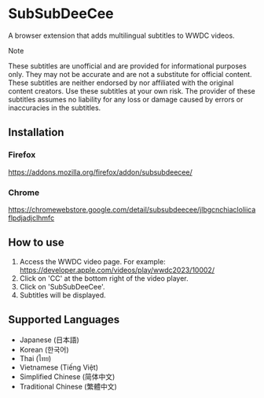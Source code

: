 # SubSubDeeCee

A browser extension that adds multilingual subtitles to WWDC videos.

> [!NOTE]
> These subtitles are unofficial and are provided for informational purposes only. They may not be accurate and are not a substitute for official content. These subtitles are neither endorsed by nor affiliated with the original content creators. Use these subtitles at your own risk. The provider of these subtitles assumes no liability for any loss or damage caused by errors or inaccuracies in the subtitles.

## Installation

### Firefox

https://addons.mozilla.org/firefox/addon/subsubdeecee/

### Chrome

https://chromewebstore.google.com/detail/subsubdeecee/jlbgcnchiacloliicaflpdjadjclhmfc

## How to use

1. Access the WWDC video page. For example: https://developer.apple.com/videos/play/wwdc2023/10002/
1. Click on 'CC' at the bottom right of the video player.
1. Click on 'SubSubDeeCee'.
1. Subtitles will be displayed.

## Supported Languages

<!--
for (const lang of ["ja", "ko", "th", "vi", "zh-Hans", "zh-Hant"]) {
  const enName = new Intl.DisplayNames(["en"], { type: "language" }).of(lang);
  const nativeName = new Intl.DisplayNames([lang], { type: "language" }).of(lang);
  console.log(`* ${enName} (${nativeName})`);
}
-->

* Japanese (日本語)
* Korean (한국어)
* Thai (ไทย)
* Vietnamese (Tiếng Việt)
* Simplified Chinese (简体中文)
* Traditional Chinese (繁體中文)
